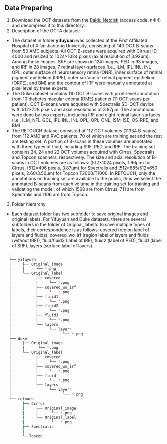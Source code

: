 ## Data Preparing
1. Download the OCT datasets from the [Baidu Netdisk](https://pan.baidu.com/s/1sQboL5_6vvk9hAuANQpbiA?pwd=n4i4) (access code: n4i4) and decompress it to this directory.
2. Description of the OCTA dataset:
* The dataset in folder **yifuyuan** was collected at the First Affiliated Hospital of Xi’an Jiaotong University, consisting of 140 OCT B-scans from 50 AMD subjects. All OCT B-scans were acquired with Cirrus HD 4000 and resized to 1024×1024 pixels (axial resolution of 3.92μm). Among these images, SRF are shown in 124 images, PED in 93 images, and IRF in 28 images. 7 retinal layer-surfaces (i.e., ILM, IPL-INL, INL-OPL, outer surface of neurosensory retina (ONR), inner surface of retinal pigment epithelium (IRPE), outer surface of retinal pigment epithelium (ORPE), and BM) and the contour of IRF were manually annotated at pixel level by three experts.
* The Duke dataset contains 110 OCT B-scans with pixel-level annotation from 10 diabetes macular edema (DME) patients (11 OCT scans per patient). OCT B-scans were acquired with Spectralis SD-OCT device with 512×728 pixels and axial resolutions of 3.87μm. The annotations were done by two experts, including IRF and eight retinal layer-surfaces (i.e., ILM, NFL-GCL, IPL-INL, INL-OPL, OPL-ONL, ISM-ISE, OS-RPE, and BM).
* The RETOUCH dataset consisted of 112 OCT volumes (11334 B-scans) from 112 AMD and RVO patients, 70 of which are training set and the rest are testing set. A portion of B-scans in these volumes are annotated with three types of fluid, including SRF, PED, and IRF. The training set contains 24, 24 and 22 OCT volumes acquired with Cirrus, Spectralis and Topcon scanners, respectively. The size and axial resolution of B-scans in OCT volumes are as follows: (512×1024 pixels, 1.96μm) for Cirrus, (512×496 pixels, 3.87μm) for Spectralis and (512×885/512×650 pixels, 2.60/3.50μm) for Topcon T2000/T1000. In RETOUCH, only the annotations on training set are available to the public, thus we select the annotated B-scans from each volume in the training set for training and validating the model, of which 1568 are from Cirrus, 711 are from Spectralis and 1106 are from Topcon.
3. Folder hierarchy
* Each dataset folder has two subfolder to save original images and original labels. For Yifuyuan and Duke datasets, there are several subfolders in the folder of Original_labelto to save multiple types of labels, their correspondence is as follows: covered (region label of layers and fluids), covered_wo_irf (region label of layers and fluids (without IRF)), fluid/fluid3 (label of IRF), fluid2 (label of PED), fluid1 (label of SRF), layers (surface label of layers).

```bash
  .
  ├── yifuyuan
  |     ├── Original_image
  |     |     └── *.png
  |     └── Original_label
  |           ├── covered
  |           |     └── *.png
  |           ├── covered_wo_irf
  |           |     └── *.png
  |           ├── fluid1
  |           |     └── *.png
  |           ├── fluid2
  |           |     └── *.png
  |           ├── fluid3
  |           |     └── *.png
  |           └── layers
  |                 └── layer*
  |                       └── *.png
  ├── duke        
  |     ├── Original_image
  |     |      └── *.png
  |     └── Original_label
  |           ├── covered
  |           |     └── *.png
  |           ├── covered_wo_irf
  |           |     └── *.png
  |           ├── fluid
  |           |     └── *.png
  |           └── layers
  |                 └── layer*
  |                       └── *.png    
  └── retouch
        ├── Cirrus
        |     ├── Original_image   
        |     |      └── *.png
        |     └── Original_label
        |            └── *.png
        ├── Spectralis
        |
        └──Topcon
```
